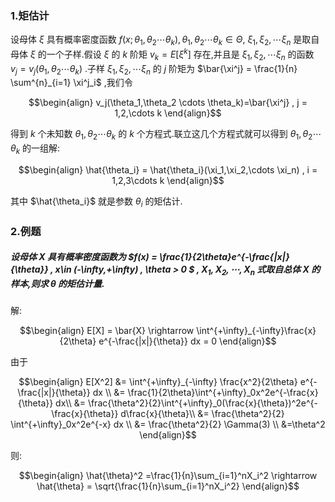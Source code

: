 ### 1.矩估计
设母体 $\xi$ 具有概率密度函数 $f(x;\theta_1,\theta_2 \cdots \theta_k),\theta_1,\theta_2 \cdots \theta_k \in \Theta$, $\xi_1,\xi_2,\cdots \xi_n$ 是取自母体 $\xi$ 的一个子样.假设 $\xi$ 的 $k$ 阶矩 $v_k = E[\xi^k]$ 存在,并且是 $\xi_1,\xi_2,\cdots \xi_n$ 的函数 $v_j = v_j(\theta_1,\theta_2 \cdots \theta_k)$ .子样 $\xi_1,\xi_2,\cdots \xi_n$ 的 $j$ 阶矩为 $\bar{\xi^j} = \frac{1}{n} \sum^{n}_{i=1} \xi^j_i$ ,我们令

$$\begin{align}
    v_j(\theta_1,\theta_2 \cdots \theta_k)=\bar{\xi^j} , j = 1,2,\cdots k
\end{align}$$

得到 $k$ 个未知数 $\theta_1,\theta_2 \cdots \theta_k$ 的 $k$ 个方程式.联立这几个方程式就可以得到 $\theta_1,\theta_2 \cdots \theta_k$ 的一组解:

$$\begin{align}
    \hat{\theta_i} = \hat{\theta_i}(\xi_1,\xi_2,\cdots \xi_n) , i = 1,2,3\cdots k
\end{align}$$
 
其中 $\hat{\theta_i}$ 就是参数 $\theta_i$ 的矩估计.



### 2.例题
##### 设母体 $X$ 具有概率密度函数为 $f(x) = \frac{1}{2\theta}e^{-\frac{|x|}{\theta}} , x\in (-\infty,+\infty) , \theta > 0 $ ,  $X_1,X_2,\cdots,X_n$ 式取自总体 $X$ 的样本,则求 $\theta$ 的矩估计量.
解:

$$\begin{align}
    E[X] = \bar{X} \rightarrow \int^{+\infty}_{-\infty}\frac{x}{2\theta} e^{-\frac{|x|}{\theta}} dx = 0
\end{align}$$

由于

$$\begin{align}
    E[X^2] &= \int^{+\infty}_{-\infty} \frac{x^2}{2\theta} e^{-\frac{|x|}{\theta}} dx \\
    &= \frac{1}{2\theta}\int^{+\infty}_0x^2e^{-\frac{x}{\theta}} dx\\
    &= \frac{\theta^2}{2}\int^{+\infty}_0(\frac{x}{\theta})^2e^{-\frac{x}{\theta}} d\frac{x}{\theta}\\
    &= \frac{\theta^2}{2} \int^{+\infty}_0x^2e^{-x} dx \\
    &= \frac{\theta^2}{2} \Gamma(3) \\
    &=\theta^2
\end{align}$$

则:

$$\begin{align}
    \hat{\theta}^2 =\frac{1}{n}\sum_{i=1}^nX_i^2   \rightarrow \hat{\theta} = \sqrt{\frac{1}{n}\sum_{i=1}^nX_i^2}
\end{align}$$
